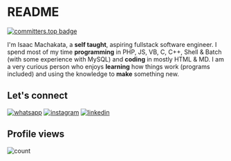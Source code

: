 # README

[![committers.top badge](https://user-badge.committers.top/zimbabwe_private/im-machakata.svg)](im-machakata)

I'm Isaac Machakata, a **self taught**, aspiring fullstack software engineer. I spend most of my time **programming** in PHP, JS, VB, C, C++, Shell & Batch (with some experience with MySQL) and **coding** in mostly HTML & MD. I am a very curious person who enjoys **learning** how things work (programs included) and using the knowledge to **make** something new. 

## Let's connect

[![whatsapp](https://img.shields.io/badge/Whatsapp-original?style=for-the-badge&logo=whatsApp&logoColor=white)](//wa.me/263782192384)
[![instagram](https://img.shields.io/badge/Instagram-yellow?style=for-the-badge&logo=twitter&logoColor=white)](//instagram.com/immachakata)
[![linkedin](https://img.shields.io/badge/LinkedIn-blue?style=for-the-badge&logo=LinkedIn&logoColor=white)](//zw.linkedin.com/in/immachakata)

## Profile views

![count](https://profile-counter.glitch.me/im-machakata/count.svg)

